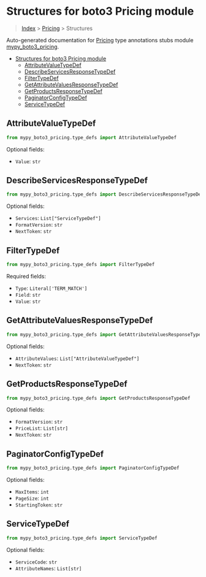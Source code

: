 # Structures for boto3 Pricing module

> [Index](../README.md) > [Pricing](./README.md) > Structures

Auto-generated documentation for [Pricing](https://boto3.amazonaws.com/v1/documentation/api/latest/reference/services/pricing.html#Pricing)
type annotations stubs module [mypy_boto3_pricing](https://pypi.org/project/mypy-boto3-pricing/).

- [Structures for boto3 Pricing module](#structures-for-boto3-pricing-module)
  - [AttributeValueTypeDef](#attributevaluetypedef)
  - [DescribeServicesResponseTypeDef](#describeservicesresponsetypedef)
  - [FilterTypeDef](#filtertypedef)
  - [GetAttributeValuesResponseTypeDef](#getattributevaluesresponsetypedef)
  - [GetProductsResponseTypeDef](#getproductsresponsetypedef)
  - [PaginatorConfigTypeDef](#paginatorconfigtypedef)
  - [ServiceTypeDef](#servicetypedef)

## AttributeValueTypeDef

```python
from mypy_boto3_pricing.type_defs import AttributeValueTypeDef
```




Optional fields:
- `Value`: `str`


## DescribeServicesResponseTypeDef

```python
from mypy_boto3_pricing.type_defs import DescribeServicesResponseTypeDef
```




Optional fields:
- `Services`: `List["ServiceTypeDef"]`
- `FormatVersion`: `str`
- `NextToken`: `str`


## FilterTypeDef

```python
from mypy_boto3_pricing.type_defs import FilterTypeDef
```


Required fields:
- `Type`: `Literal['TERM_MATCH']`
- `Field`: `str`
- `Value`: `str`




## GetAttributeValuesResponseTypeDef

```python
from mypy_boto3_pricing.type_defs import GetAttributeValuesResponseTypeDef
```




Optional fields:
- `AttributeValues`: `List["AttributeValueTypeDef"]`
- `NextToken`: `str`


## GetProductsResponseTypeDef

```python
from mypy_boto3_pricing.type_defs import GetProductsResponseTypeDef
```




Optional fields:
- `FormatVersion`: `str`
- `PriceList`: `List[str]`
- `NextToken`: `str`


## PaginatorConfigTypeDef

```python
from mypy_boto3_pricing.type_defs import PaginatorConfigTypeDef
```




Optional fields:
- `MaxItems`: `int`
- `PageSize`: `int`
- `StartingToken`: `str`


## ServiceTypeDef

```python
from mypy_boto3_pricing.type_defs import ServiceTypeDef
```




Optional fields:
- `ServiceCode`: `str`
- `AttributeNames`: `List[str]`

